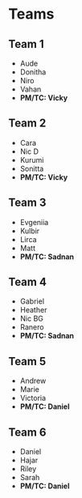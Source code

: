 # Teams

## Team 1

- Aude
- Donitha
- Niro
- Vahan
- **PM/TC: Vicky**

## Team 2

- Cara
- Nic D
- Kurumi
- Sonitta
- **PM/TC: Vicky**

## Team 3

- Evgeniia
- Kulbir
- Lirca
- Matt
- **PM/TC: Sadnan**

## Team 4

- Gabriel
- Heather
- Nic BG
- Ranero
- **PM/TC: Sadnan**

## Team 5

- Andrew
- Marie
- Victoria
- **PM/TC: Daniel**

## Team 6

- Daniel
- Hajar
- Riley
- Sarah
- **PM/TC: Daniel**

